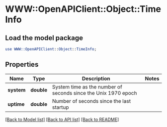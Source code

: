 # WWW::OpenAPIClient::Object::TimeInfo

## Load the model package
```perl
use WWW::OpenAPIClient::Object::TimeInfo;
```

## Properties
Name | Type | Description | Notes
------------ | ------------- | ------------- | -------------
**system** | **double** | System time as the number of seconds since the Unix 1970 epoch | 
**uptime** | **double** | Number of seconds since the last startup | 

[[Back to Model list]](../README.md#documentation-for-models) [[Back to API list]](../README.md#documentation-for-api-endpoints) [[Back to README]](../README.md)


